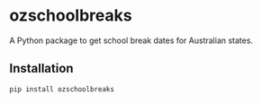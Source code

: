 # ozschoolbreaks

A Python package to get school break dates for Australian states.

## Installation
```bash
pip install ozschoolbreaks